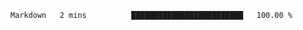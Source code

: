 <!--START_SECTION:waka-->

```txt
Markdown   2 mins          █████████████████████████   100.00 %
```

<!--END_SECTION:waka-->
